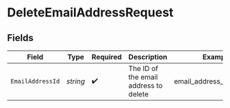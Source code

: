 # DeleteEmailAddressRequest


## Fields

| Field                                 | Type                                  | Required                              | Description                           | Example                               |
| ------------------------------------- | ------------------------------------- | ------------------------------------- | ------------------------------------- | ------------------------------------- |
| `EmailAddressId`                      | *string*                              | :heavy_check_mark:                    | The ID of the email address to delete | email_address_id_example              |